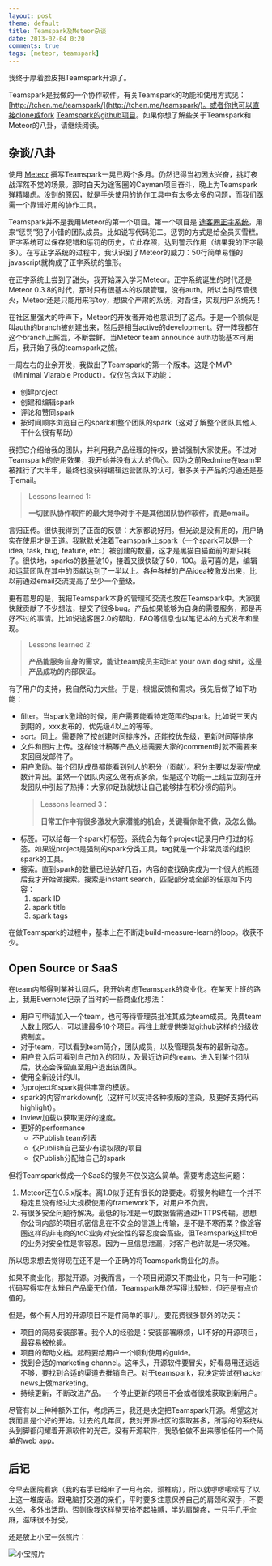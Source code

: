 ```yaml
---
layout: post
theme: default
title: Teamspark及Meteor杂谈
date: 2013-02-04 0:20
comments: true
tags: [meteor, teamspark]
---
```


我终于厚着脸皮把Teamspark开源了。

Teamspark是我做的一个协作软件。有关Teamspark的功能和使用方式见：[http://tchen.me/teamspark/](http://tchen.me/teamspark/)。或者你也可以直接clone或fork [Teamspark的github项目](http://github.com/tyrchen/teamspark/)。如果你想了解些关于Teamspark和Meteor的八卦，请继续阅读。

<!--more-->

## 杂谈/八卦

使用 [Meteor](http://Meteor.com) 撰写Teamspark一晃已两个多月。仍然记得当初因太兴奋，挑灯夜战浑然不觉的场景。那时白天为途客圈的Cayman项目奋斗，晚上为Teamspark殚精竭虑。没别的原因，就是手头使用的协作工具中有太多太多的问题，而我们亟需一个靠谱好用的协作工具。

Teamspark并不是我用Meteor的第一个项目。第一个项目是 [途客圈正字系统](http://github.com/tyrchen/zhengzi)，用来“惩罚”犯了小错的团队成员。比如说写代码犯二。惩罚的方式是给全员买雪糕。正字系统可以保存犯错和惩罚的历史，立此存照，达到警示作用（结果我的正字最多）。在写正字系统的过程中，我认识到了Meteor的威力：50行简单易懂的javascript就构成了正字系统的雏形。

在正字系统上尝到了甜头，我开始深入学习Meteor。正字系统诞生的时代还是Meteor 0.3.8的时代，那时只有很基本的权限管理，没有auth。所以当时尽管很火，Meteor还是只能用来写toy，想做个严肃的系统，对吾住，实现用户系统先！

在社区里强大的呼声下，Meteor的开发者开始也意识到了这点。于是一个貌似是叫auth的branch被创建出来，然后是相当active的development。好一阵我都在这个branch上厮混，不断尝鲜。当Meteor team announce auth功能基本可用后，我开始了我的teamspark之旅。

一周左右的业余开发，我做出了Teamspark的第一个版本。这是个MVP（Minimal Viarable Product）。仅仅包含以下功能：

* 创建project
* 创建和编辑spark
* 评论和赞同spark
* 按时间顺序浏览自己的spark和整个团队的spark（这对了解整个团队其他人干什么很有帮助）

我把它介绍给我的团队，并利用我产品经理的特权，尝试强制大家使用。不过对Teamspark的使用效果，我开始并没有太大的信心。因为之前Redmine在team里被推行了大半年，最终也没获得编辑运营团队的认可，很多关于产品的沟通还是基于email。

> Lessons learned 1: 
>
> __一切团队协作软件的最大竞争对手不是其他团队协作软件，而是email。__

言归正传。很快我得到了正面的反馈：大家都说好用。但光说是没有用的，用户确实在使用才是王道。我默默关注着Teamspark上spark（一个spark可以是一个idea, task, bug, feature, etc.）被创建的数量，这才是黑猫白猫面前的那只耗子。很快地，sparks的数量破10，接着又很快破了50，100。最可喜的是，编辑和运营团队在其中的贡献达到了一半以上。各种各样的产品idea被激发出来，比以前通过email交流提高了至少一个量级。

更有意思的是，我把Teamspark本身的管理和交流也放在Teamspark中。大家很快就贡献了不少想法，提交了很多bug。产品如果能够为自身的需要服务，那是再好不过的事情。比如说途客圈2.0的帮助，FAQ等信息也以笔记本的方式发布和呈现。

> Lessons learned 2:
> 
> __产品能服务自身的需求，能让team成员主动Eat your own dog shit，这是产品成功的内部保证。__

有了用户的支持，我自然动力大些。于是，根据反馈和需求，我先后做了如下功能：

* filter。当spark激增的时候，用户需要能看特定范围的spark。比如说三天内到期的，xxx发布的，优先级4以上的等等。
* sort。同上。需要除了按创建时间排序外，还能按优先级，更新时间等排序
* 文件和图片上传。这样设计稿等产品文档需要大家的comment时就不需要来来回回发邮件了。
* 用户激励。每个团队成员都能看到别人的积分（贡献）。积分主要以发表/完成数计算出。虽然一个团队内这么做有点多余，但是这个功能一上线后立刻在开发团队中引起了热捧：大家卯足劲就想让自己能够排在积分榜的前列。
  > Lessons learned 3：
  > 
  > __日常工作中有很多激发大家潜能的机会，关键看你做不做，及怎么做。__
* 标签。可以给每一个spark打标签。系统会为每个project记录用户打过的标签。如果说project是强制的spark分类工具，tag就是一个非常灵活的组织spark的工具。
* 搜索。直到spark的数量已经达好几百，内容的查找确实成为一个很大的瓶颈后我才开始做搜索。搜索是instant search，匹配部分或全部的任意如下内容：
  1. spark ID
  1. spark title
  1. spark tags

在做Teamspark的过程中，基本上在不断走build-measure-learn的loop。收获不少。

## Open Source or SaaS

在team内部得到某种认同后，我开始考虑Teamspark的商业化。在某天上班的路上，我用Evernote记录了当时的一些商业化想法：

* 用户可申请加入一个team，也可等待管理员批准其成为team成员。免费team人数上限5人，可以建最多10个项目。再往上就提供类似github这样的分级收费制度。
* 对于team，可以看到team简介，团队成员，以及管理员发布的最新动态。
* 用户登入后可看到自己加入的团队，及最近访问的ream。进入到某个团队后，状态会保留直至用户退出该团队。
* 使用全新设计的UI。
* 为project和spark提供丰富的模版。
* spark的内容markdown化（这样可以支持各种模版的渲染，及更好支持代码highlight）。
* Inview加载以获取更好的速度。
* 更好的performance
  * 不Publish team列表
  * 仅Publish自己至少有读权限的项目
  * 仅Publish分配给自己的spark

但将Teamspark做成一个SaaS的服务不仅仅这么简单。需要考虑这些问题：

1. Meteor还在0.5.x版本。离1.0似乎还有很长的路要走。将服务构建在一个并不稳定且没有经过大规模使用的framework下，对用户不负责。
1. 有很多安全问题待解决。最低的标准是一切数据皆需通过HTTPS传输。想想你公司内部的项目机密信息在不安全的信道上传输，是不是不寒而栗？像途客圈这样的非电商的toC业务对安全性的容忍度会高些，但Teamspark这样toB的业务对安全性是零容忍。因为一旦信息泄漏，对客户也许就是一场灾难。

所以思来想去觉得现在还不是一个正确的将Teamspark商业化的点。

如果不商业化，那就开源。对我而言，一个项目闭源又不商业化，只有一种可能：代码写得实在太矬且产品毫无价值。Teamspark虽然写得比较矬，但还是有点价值的。

但是，做个有人用的开源项目不是件简单的事儿，要花费很多额外的功夫：

* 项目的简易安装部署。我个人的经验是：安装部署麻烦，UI不好的开源项目，最容易被枪毙。
* 项目的帮助文档。起码要给用户一个顺利使用的guide。
* 找到合适的marketing channel。这年头，开源软件要冒尖，好看易用还远远不够，要找到合适的渠道去推销自己。对于teamspark，我决定尝试在hacker news上做marketing。
* 持续更新，不断改进产品。一个停止更新的项目不会或者很难获取到新用户。

尽管有以上种种额外工作，考虑再三，我还是决定把Teamspark开源。希望这对我而言是个好的开始。过去的几年间，我对开源社区的索取甚多，所写的的系统从头到脚都闪耀着开源软件的光芒。没有开源软件，我恐怕做不出来哪怕任何一个简单的web app。

## 后记

今早去医院看病（我的右手已经麻了一月有余，颈椎病），所以就啰啰嗦嗦写了以上这一堆废话。跟电脑打交道的亲们，平时要多注意保养自己的肩颈和双手，不要久坐，多外出活动。否则像我这样整天抬不起胳膊，半边肩酸疼，一只手几乎全麻，滋味很不好受。

还是放上小宝一张照片：

![小宝照片](/assets/img/photos/baby20130204.jpg)







